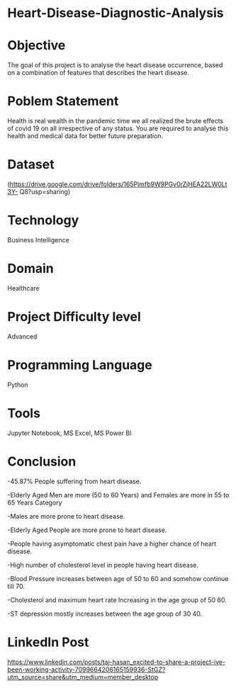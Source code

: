 # Heart-Disease-Diagnostic-Analysis

# Objective
The goal of this project is to analyse the heart disease
occurrence, based on a combination of features that
describes the heart disease.

# Poblem Statement
Health is real wealth in the pandemic time we all realized the
brute effects of covid 19 on all irrespective of any status. You
are required to analyse this health and medical data for
better future preparation.

# Dataset
(https://drive.google.com/drive/folders/165Pjmfb9W9PGy0rZjHEA22LW0Lt3Y-
Q8?usp=sharing)

# Technology
Business Intelligence

# Domain
Healthcare

# Project Difficulty level
Advanced

# Programming Language
Python

# Tools
Jupyter Notebook, MS
Excel, MS Power BI

# Conclusion
-45.87% People suffering from heart disease.

-Elderly Aged Men are more (50 to 60 Years) and Females are more in 55 to 65 Years Category

-Males are more prone to heart disease.

-Elderly Aged People are more prone to heart disease.

-People having asymptomatic chest pain have a higher chance of heart disease.

-High number of cholesterol level in people having heart disease.

-Blood Pressure increases between age of 50 to 60 and somehow continue till 70.

-Cholesterol and maximum heart rate Increasing in the age group of 50 60.

-ST depression mostly increases between the age group of 30 40.

# LinkedIn Post
https://www.linkedin.com/posts/taj-hasan_excited-to-share-a-project-ive-been-working-activity-7099664206165159936-StGZ?utm_source=share&utm_medium=member_desktop
